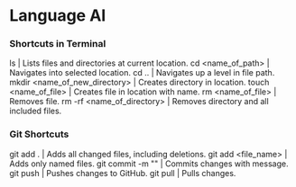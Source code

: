 # Language AI

### Shortcuts in Terminal
ls | Lists files and directories at current location.
cd <name_of_path> | Navigates into selected location.
cd .. | Navigates up a level in file path.
mkdir <name_of_new_directory> | Creates directory in location.
touch <name_of_file> | Creates file in location with name.
rm <name_of_file> | Removes file.
rm -rf <name_of_directory> | Removes directory and all included files.

### Git Shortcuts
git add . | Adds all changed files, including deletions.
git add <file_name> | Adds only named files.
git commit -m "<message>" | Commits changes with message.
git push | Pushes changes to GitHub.
git pull | Pulls changes.
